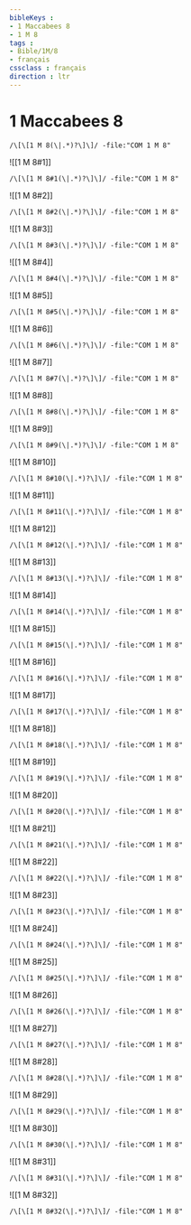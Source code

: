 ```yaml
---
bibleKeys : 
- 1 Maccabees 8
- 1 M 8
tags : 
- Bible/1M/8
- français
cssclass : français
direction : ltr
---
```


# 1 Maccabees 8

```query
/\[\[1 M 8(\|.*)?\]\]/ -file:"COM 1 M 8"
```



![[1 M 8#1]]

```query
/\[\[1 M 8#1(\|.*)?\]\]/ -file:"COM 1 M 8"
```

![[1 M 8#2]]

```query
/\[\[1 M 8#2(\|.*)?\]\]/ -file:"COM 1 M 8"
```

![[1 M 8#3]]

```query
/\[\[1 M 8#3(\|.*)?\]\]/ -file:"COM 1 M 8"
```

![[1 M 8#4]]

```query
/\[\[1 M 8#4(\|.*)?\]\]/ -file:"COM 1 M 8"
```

![[1 M 8#5]]

```query
/\[\[1 M 8#5(\|.*)?\]\]/ -file:"COM 1 M 8"
```

![[1 M 8#6]]

```query
/\[\[1 M 8#6(\|.*)?\]\]/ -file:"COM 1 M 8"
```

![[1 M 8#7]]

```query
/\[\[1 M 8#7(\|.*)?\]\]/ -file:"COM 1 M 8"
```

![[1 M 8#8]]

```query
/\[\[1 M 8#8(\|.*)?\]\]/ -file:"COM 1 M 8"
```

![[1 M 8#9]]

```query
/\[\[1 M 8#9(\|.*)?\]\]/ -file:"COM 1 M 8"
```

![[1 M 8#10]]

```query
/\[\[1 M 8#10(\|.*)?\]\]/ -file:"COM 1 M 8"
```

![[1 M 8#11]]

```query
/\[\[1 M 8#11(\|.*)?\]\]/ -file:"COM 1 M 8"
```

![[1 M 8#12]]

```query
/\[\[1 M 8#12(\|.*)?\]\]/ -file:"COM 1 M 8"
```

![[1 M 8#13]]

```query
/\[\[1 M 8#13(\|.*)?\]\]/ -file:"COM 1 M 8"
```

![[1 M 8#14]]

```query
/\[\[1 M 8#14(\|.*)?\]\]/ -file:"COM 1 M 8"
```

![[1 M 8#15]]

```query
/\[\[1 M 8#15(\|.*)?\]\]/ -file:"COM 1 M 8"
```

![[1 M 8#16]]

```query
/\[\[1 M 8#16(\|.*)?\]\]/ -file:"COM 1 M 8"
```

![[1 M 8#17]]

```query
/\[\[1 M 8#17(\|.*)?\]\]/ -file:"COM 1 M 8"
```

![[1 M 8#18]]

```query
/\[\[1 M 8#18(\|.*)?\]\]/ -file:"COM 1 M 8"
```

![[1 M 8#19]]

```query
/\[\[1 M 8#19(\|.*)?\]\]/ -file:"COM 1 M 8"
```

![[1 M 8#20]]

```query
/\[\[1 M 8#20(\|.*)?\]\]/ -file:"COM 1 M 8"
```

![[1 M 8#21]]

```query
/\[\[1 M 8#21(\|.*)?\]\]/ -file:"COM 1 M 8"
```

![[1 M 8#22]]

```query
/\[\[1 M 8#22(\|.*)?\]\]/ -file:"COM 1 M 8"
```

![[1 M 8#23]]

```query
/\[\[1 M 8#23(\|.*)?\]\]/ -file:"COM 1 M 8"
```

![[1 M 8#24]]

```query
/\[\[1 M 8#24(\|.*)?\]\]/ -file:"COM 1 M 8"
```

![[1 M 8#25]]

```query
/\[\[1 M 8#25(\|.*)?\]\]/ -file:"COM 1 M 8"
```

![[1 M 8#26]]

```query
/\[\[1 M 8#26(\|.*)?\]\]/ -file:"COM 1 M 8"
```

![[1 M 8#27]]

```query
/\[\[1 M 8#27(\|.*)?\]\]/ -file:"COM 1 M 8"
```

![[1 M 8#28]]

```query
/\[\[1 M 8#28(\|.*)?\]\]/ -file:"COM 1 M 8"
```

![[1 M 8#29]]

```query
/\[\[1 M 8#29(\|.*)?\]\]/ -file:"COM 1 M 8"
```

![[1 M 8#30]]

```query
/\[\[1 M 8#30(\|.*)?\]\]/ -file:"COM 1 M 8"
```

![[1 M 8#31]]

```query
/\[\[1 M 8#31(\|.*)?\]\]/ -file:"COM 1 M 8"
```

![[1 M 8#32]]

```query
/\[\[1 M 8#32(\|.*)?\]\]/ -file:"COM 1 M 8"
```

